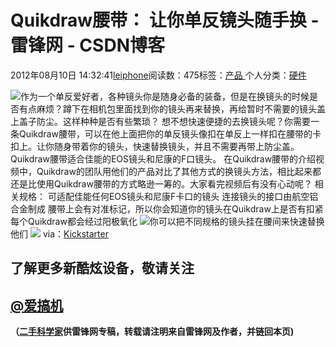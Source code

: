 
# Quikdraw腰带： 让你单反镜头随手换 - 雷锋网 - CSDN博客


2012年08月10日 14:32:41[leiphone](https://me.csdn.net/leiphone)阅读数：475标签：[产品																](https://so.csdn.net/so/search/s.do?q=产品&t=blog)个人分类：[硬件																](https://blog.csdn.net/leiphone/article/category/877730)


![](http://www.leiphone.com/wp-content/uploads/2012/08/d464ee7cb86588ec435674442484f14a_large-150x150.jpg)作为一个单反爱好者，各种镜头你是随身必备的装备，但是在换镜头的时候是否有点麻烦？蹲下在相机包里面找到你的镜头再来替换，再给暂时不需要的镜头盖上盖子防尘。这样种种是否有些繁琐？
想不想快速便捷的去换镜头呢？你需要一条Quikdraw腰带，可以在他上面把你的单反镜头像扣在单反上一样扣在腰带的卡扣上。让你随身带着你的镜头，快速替换镜头，并且不需要再带上防尘盖。Quikdraw腰带适合佳能的EOS镜头和尼康的F口镜头。
在Quikdraw腰带的介绍视频中，Quikdraw的团队用他们的产品对比了其他方式的换镜头方法，相比起来都还是比使用Quikdraw腰带的方式略逊一筹的。大家看完视频后有没有心动呢？
相关规格：
可适配佳能任何EOS镜头和尼康F卡口的镜头
连接镜头的接口由航空铝合金制成
腰带上会有对准标记，所以你会知道你的镜头在Quikdraw上是否有扣紧
每个Quikdraw都会经过阳极氧化
![](http://www.leiphone.com/wp-content/uploads/2012/08/d464ee7cb86588ec435674442484f14a_large.jpg)你可以把不同规格的镜头挂在腰间来快速替换他们
![](http://www.leiphone.com/wp-content/uploads/2012/08/73cc0ce6e7e489fe24b8c786e2cb8d41_large.jpg)
via：[Kickstarter](http://www.kickstarter.com/projects/1022605159/quikdraw-an-innovative-lens-holster?ref=category)
## 了解更多新酷炫设备，敬请关注
## [@爱搞机](http://weibo.com/u/2708473010)

**（****[二手科学家](http://www.leiphone.com/author/%E4%BA%8C%E6%89%8B%E7%A7%91%E5%AD%A6%E5%AE%B6)****供****雷锋网****专稿，转载请注明来自雷锋网及作者，并链回本页)**

